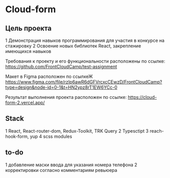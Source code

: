 # Cloud-form

## Цель проекта

1 Демонстрация навыков программирования для участия в конкурсе на стажировку
2 Освоение новых библиотек React, закрепление имеющихся навыков

Требования к проекту и его функциональности расположены по ссылке:
<https://github.com/FrontCloudCamp/test-assignment>

Макет в Figma расположен по ссылкеЖ
<https://www.figma.com/file/rzIp6awR6dGFVrcxcCEwzD/FrontCloudCamp?type=design&node-id=0-1&t=HN2ypz8rT1EW6YCc-0>

Результат выполнения проекта расположен по ссылке:
<https://cloud-form-2.vercel.app/>

## Stack

1 React, React-router-dom, Redux-Toolkit, TRK Query
2 Typesctipt
3 reach-hook-form, yup
4 scss modules

## to-do

1 добавление маски ввода для указания номера телефона
2 корректировки согласно комментариям ревьюера
